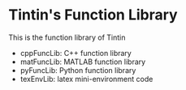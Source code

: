 # Tintin's Function Library

This is the function library of Tintin

- cppFuncLib: C++ function library
- matFuncLib: MATLAB function library
- pyFuncLib: Python function library
- texEnvLib: latex mini-environment code